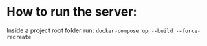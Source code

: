 # How to run the server:
Inside a project root folder run:
```docker-compose up --build --force-recreate```
